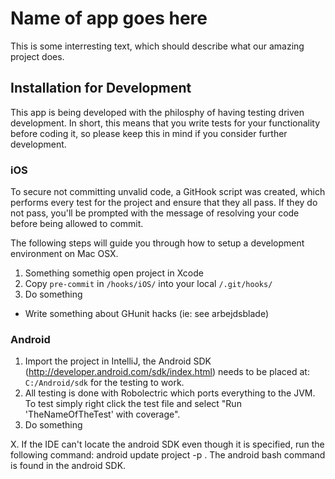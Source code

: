# Name of app goes here #
This is some interresting text, which should describe what our amazing project does.

## Installation for Development ##
This app is being developed with the philosphy of having testing driven development. In short, this means that you write tests for your functionality before coding it, so please keep this in mind if you consider further development.
### iOS ###
To secure not committing unvalid code, a GitHook script was created, which performs every test for the project and ensure that they all pass. If they do not pass, you'll be prompted with the message of resolving your code before being allowed to commit.

The following steps will guide you through how to setup a development environment on Mac OSX.

1.	Something somethig open project in Xcode
2.	Copy `pre-commit` in `/hooks/iOS/` into your local `/.git/hooks/`
3. 	Do something

* Write something about GHunit hacks (ie: see arbejdsblade)

### Android ###
1. Import the project in IntelliJ, the Android SDK (http://developer.android.com/sdk/index.html) needs to be placed at: `C:/Android/sdk` for the testing to work.
2. All testing is done with Robolectric which ports everything to the JVM. To test simply right click the test file and select "Run 'TheNameOfTheTest' with coverage".
3. Do something

X. If the IDE can't locate the android SDK even though it is specified, run the following command: android update project -p <your project directory>. The android bash command is found in the android SDK.